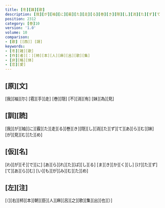 ```yaml
---
title: [冬][雜][歌]
description: [我][が][袖][に][霰][た][走][る][巻][き][隠][し][消][た][ず][て][あ][ら][む][妹][が][見][む][た][め]
position: 2312
category: [巻]10
version: '1.0'
volume: 10
comparison:
- [歌] [[西]] [謌]
keywords:
- [冬][雑][歌]
- [作][者][：][柿][本][人][麻][呂][歌][集]
- [非][略][体]
- [恋][愛]
---
```


## [原][文]

[我][袖][尓] [雹][手][走] [巻][隠] [不][消][有] [妹][為][見]

## [訓][読]

[我][が][袖][に][霰][た][走][る][巻][き][隠][し][消][た][ず][て][あ][ら][む][妹][が][見][む][た][め]

## [仮][名]

[わ][が][そ][で][に] [あ][ら][れ][た][ば][し][る] [ま][き][か][く][し] [け][た][ず][て][あ][ら][む] [い][も][が][み][む][た][め]

## [左][注]

[（][右][柿][本][朝][臣][人][麻][呂][之][歌][集][出][也][）]
